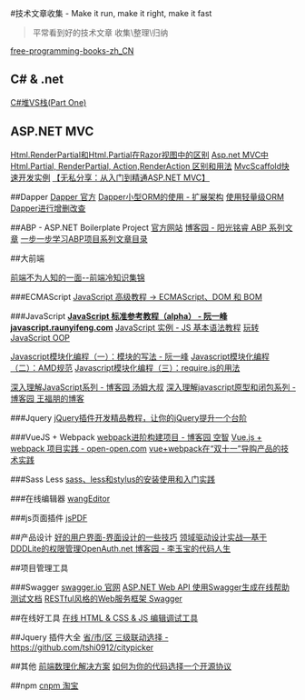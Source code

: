 #技术文章收集 - Make it run, make it right, make it fast
> 平常看到好的技术文章 收集\整理\归纳

[free-programming-books-zh_CN](https://github.com/justjavac/free-programming-books-zh_CN)

## C# & .net
[C#堆VS栈(Part One)](http://www.cnblogs.com/cuiyansong/p/4413514.html)

## ASP.NET MVC
[Html.RenderPartial和Html.Partial在Razor视图中的区别](http://www.cnblogs.com/beiguren/archive/2012/03/20/2407946.html)
[Asp.net MVC中Html.Partial, RenderPartial, Action,RenderAction 区别和用法](http://www.cnblogs.com/gesenkof99/archive/2013/06/03/3115052.html)
[MvcScaffold快速开发实例](http://www.cnblogs.com/n-pei/archive/2011/04/17/2019046.html)
[【无私分享：从入门到精通ASP.NET MVC】](http://www.cnblogs.com/yuangang/p/5524255.html)


##Dapper
[Dapper 官方](https://github.com/StackExchange/dapper-dot-net)
[Dapper小型ORM的使用 - 扩展架构](http://www.cnblogs.com/qtqq/p/4280245.html)
[使用轻量级ORM Dapper进行增删改查](http://www.cnblogs.com/huangkaiyan10/p/4640548.html)


##ABP - ASP.NET Boilerplate Project 
[官方网站](http://www.aspnetboilerplate.com)
[博客园 - 阳光铭睿 ABP 系列文章](http://www.cnblogs.com/mienreal/p/4528470.html)
[一步一步学习ABP项目系列文章目录](http://www.cnblogs.com/yinrq/p/5520470.html)

##大前端

[前端不为人知的一面--前端冷知识集锦](http://www.cnblogs.com/Wayou/p/things_you_dont_know_about_frontend.html)

###ECMAScript
[JavaScript 高级教程 -> ECMAScript、DOM 和 BOM](http://www.w3school.com.cn/js/pro_js_implement.asp)

###JavaScript
**[JavaScript 标准参考教程（alpha） - 阮一峰 javascript.raunyifeng.com](http://javascript.ruanyifeng.com/)**
[JavaScript 实例 - JS 基本语法教程](http://www.w3school.com.cn/example/jseg_examples.asp)
[玩转JavaScript OOP](http://www.cnblogs.com/keepfool/p/5562613.html)


[Javascript模块化编程（一）：模块的写法  - 阮一峰](http://www.ruanyifeng.com/blog/2012/10/javascript_module.html)
[Javascript模块化编程（二）：AMD规范](http://www.ruanyifeng.com/blog/2012/10/asynchronous_module_definition.html)
[Javascript模块化编程（三）：require.js的用法](http://www.ruanyifeng.com/blog/2012/11/require_js.html)


[深入理解JavaScript系列 - 博客园 汤姆大叔](http://www.cnblogs.com/TomXu/archive/2011/12/15/2288411.html)
[深入理解javascript原型和闭包系列 - 博客园 王福朋的博客](http://www.cnblogs.com/wangfupeng1988/p/4001284.html)

###Jquery
[jQuery插件开发精品教程，让你的jQuery提升一个台阶](http://www.cnblogs.com/Wayou/p/jquery_plugin_tutorial.html)


###VueJS + Webpack
[webpack进阶构建项目 - 博客园 空智](http://www.cnblogs.com/tugenhua0707/p/5576262.html)
[Vue.js + webpack 项目实践 - open-open.com](http://www.open-open.com/lib/view/open1435200052247.html)
[vue+webpack在“双十一”导购产品的技术实践](http://www.open-open.com/lib/view/open1448519187360.html)

###Sass Less 
[sass、less和stylus的安装使用和入门实践](http://caibaojian.com/sass-less-stylus.html)


###在线编辑器
[wangEditor](http://wangeditor.github.io/)


###js页面插件
[jsPDF](http://www.jq22.com/demo/jsPDF-master/)

##产品设计
[好的用户界面-界面设计的一些技巧](http://www.cnblogs.com/Wayou/p/goodui.html)
[领域驱动设计实战—基于DDDLite的权限管理OpenAuth.net 博客园 - 李玉宝的代码人生](http://www.cnblogs.com/yubaolee/p/OpenAuth.html)


##项目管理工具

###Swagger
[swagger.io 官网](http://swagger.io/)
[ASP.NET Web API 使用Swagger生成在线帮助测试文档](http://www.cnblogs.com/yxlblogs/p/4075932.html)
[RESTful风格的Web服务框架 Swagger](http://www.oschina.net/p/swagger)


##在线好工具
[在线  HTML & CSS & JS 编辑调试工具](http://jsbin.com/)


##Jquery 插件大全
[省/市/区 三级联动选择 - https://github.com/tshi0912/citypicker ](https://github.com/tshi0912/citypicker)


##其他
[前端数理化解决方案](http://gongshi.baidu.com/)
[如何为你的代码选择一个开源协议](http://www.cnblogs.com/Wayou/p/how_to_choose_a_license.html)




##npm
[cnpm 淘宝](https://npm.taobao.org/)